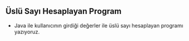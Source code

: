 ## Üslü Sayı Hesaplayan Program

* Java ile kullanıcının girdiği değerler ile üslü sayı hesaplayan programı yazıyoruz.
